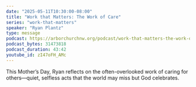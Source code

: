 ```yaml
---
date: "2025-05-11T10:30:00-08:00"
title: "Work that Matters: The Work of Care"
series: "work-that-matters"
speaker: "Ryan Plantz"
type: message
podcast: https://arborchurchnw.org/podcast/work-that-matters-the-work-of-care.mp3
podcast_bytes: 31473818
podcast_duration: 43:42
youtube_id: zI47oFH_AMc
---
```


This Mother’s Day, Ryan reflects on the often-overlooked work of caring for others—quiet, selfless acts that the world may miss but God celebrates.